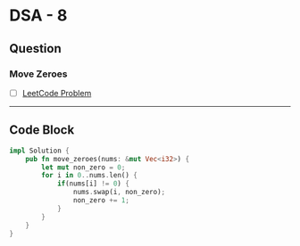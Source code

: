 # DSA - 8

## Question

### Move Zeroes

- [ ] [LeetCode Problem](https://leetcode.com/problems/move-zeroes/)

---

## Code Block

```rust
impl Solution {
    pub fn move_zeroes(nums: &mut Vec<i32>) {
        let mut non_zero = 0;
        for i in 0..nums.len() {
            if(nums[i] != 0) {
                nums.swap(i, non_zero);
                non_zero += 1;
            }
        }
    }
}

```

<!-- ## Code Image

![alt text](image.png) -->
